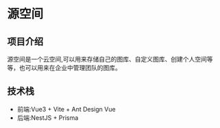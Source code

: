 # 源空间

## 项目介绍

源空间是一个云空间,可以用来存储自己的图库、自定义图库、创建个人空间等等，也可以用来在企业中管理团队的图库。

## 技术栈

- 前端:Vue3 + Vite + Ant Design Vue
- 后端:NestJS + Prisma
